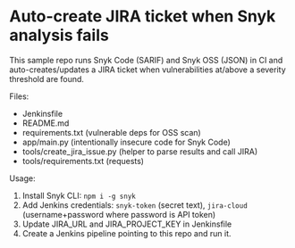 # Auto-create JIRA ticket when Snyk analysis fails

This sample repo runs Snyk Code (SARIF) and Snyk OSS (JSON) in CI and auto-creates/updates a JIRA ticket when vulnerabilities at/above a severity threshold are found.

Files:
- Jenkinsfile
- README.md
- requirements.txt (vulnerable deps for OSS scan)
- app/main.py (intentionally insecure code for Snyk Code)
- tools/create_jira_issue.py (helper to parse results and call JIRA)
- tools/requirements.txt (requests)

Usage:
1. Install Snyk CLI: `npm i -g snyk`
2. Add Jenkins credentials: `snyk-token` (secret text), `jira-cloud` (username+password where password is API token)
3. Update JIRA_URL and JIRA_PROJECT_KEY in Jenkinsfile
4. Create a Jenkins pipeline pointing to this repo and run it.
